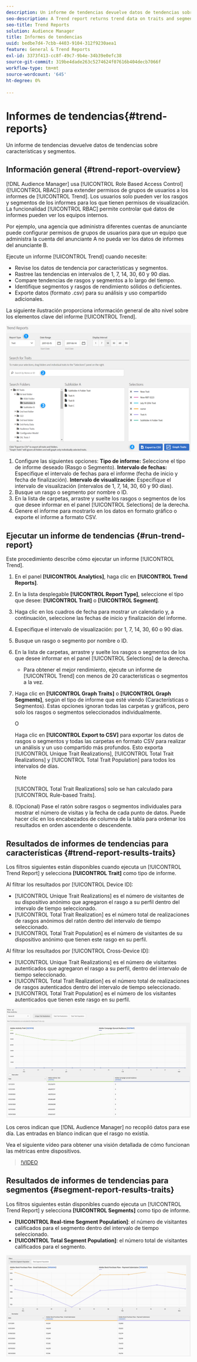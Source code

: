 ```yaml
---
description: Un informe de tendencias devuelve datos de tendencias sobre características y segmentos.
seo-description: A Trend report returns trend data on traits and segments.
seo-title: Trend Reports
solution: Audience Manager
title: Informes de tendencias
uuid: bedbe7d4-7cbb-4403-9104-312f9230aea1
feature: General & Trend Reports
exl-id: 3373f413-cc8f-49c7-9b4e-34b39e0efc38
source-git-commit: 319be4dade263c5274624f07616b404decb7066f
workflow-type: tm+mt
source-wordcount: '645'
ht-degree: 0%

---
```


# Informes de tendencias{#trend-reports}

Un informe de tendencias devuelve datos de tendencias sobre características y segmentos.

## Información general {#trend-report-overview}

<!-- 

c_trend_reports.xml

 -->

[!DNL Audience Manager] usa [!UICONTROL Role Based Access Control] ([!UICONTROL RBAC]) para extender permisos de grupos de usuarios a los informes de [!UICONTROL Trend]. Los usuarios solo pueden ver los rasgos y segmentos de los informes para los que tienen permisos de visualización. La funcionalidad [!UICONTROL RBAC] permite controlar qué datos de informes pueden ver los equipos internos.

Por ejemplo, una agencia que administra diferentes cuentas de anunciante puede configurar permisos de grupos de usuarios para que un equipo que administra la cuenta del anunciante A no pueda ver los datos de informes del anunciante B.

Ejecute un informe [!UICONTROL Trend] cuando necesite:

* Revise los datos de tendencia por características y segmentos.
* Rastree las tendencias en intervalos de 1, 7, 14, 30, 60 y 90 días.
* Compare tendencias de rasgos y segmentos a lo largo del tiempo.
* Identifique segmentos y rasgos de rendimiento sólidos o deficientes.
* Exporte datos (formato .csv) para su análisis y uso compartido adicionales.

La siguiente ilustración proporciona información general de alto nivel sobre los elementos clave del informe [!UICONTROL Trend].

![](assets/trend_reports.png)

1. Configure las siguientes opciones:
   **Tipo de informe:** Seleccione el tipo de informe deseado (Rasgo o Segmento).
   **Intervalo de fechas:** Especifique el intervalo de fechas para el informe (fecha de inicio y fecha de finalización).
   **Intervalo de visualización:** Especifique el intervalo de visualización (intervalos de 1, 7, 14, 30, 60 y 90 días).
1. Busque un rasgo o segmento por nombre o ID.
1. En la lista de carpetas, arrastre y suelte los rasgos o segmentos de los que desee informar en el panel [!UICONTROL Selections] de la derecha.
1. Genere el informe para mostrarlo en los datos en formato gráfico o exporte el informe a formato CSV.

## Ejecutar un informe de tendencias {#run-trend-report}

Este procedimiento describe cómo ejecutar un informe [!UICONTROL Trend].

<!-- 

t_working_with_trend_reports.xml

 -->

1. En el panel **[!UICONTROL Analytics]**, haga clic en **[!UICONTROL Trend Reports]**.
1. En la lista desplegable **[!UICONTROL Report Type]**, seleccione el tipo que desee: **[!UICONTROL Trait]** o **[!UICONTROL Segment]**.
1. Haga clic en los cuadros de fecha para mostrar un calendario y, a continuación, seleccione las fechas de inicio y finalización del informe.
1. Especifique el intervalo de visualización: por 1, 7, 14, 30, 60 o 90 días.
1. Busque un rasgo o segmento por nombre o ID.
1. En la lista de carpetas, arrastre y suelte los rasgos o segmentos de los que desee informar en el panel [!UICONTROL Selections] de la derecha.
   * Para obtener el mejor rendimiento, ejecute un informe de [!UICONTROL Trend] con menos de 20 características o segmentos a la vez.
1. Haga clic en **[!UICONTROL Graph Traits]** o **[!UICONTROL Graph Segments]**, según el tipo de informe que esté viendo (Características o Segmentos). Estas opciones ignoran todas las carpetas y gráficos, pero solo los rasgos o segmentos seleccionados individualmente.

   O

   Haga clic en **[!UICONTROL Export to CSV]** para exportar los datos de rasgos o segmentos y todas las carpetas en formato CSV para realizar un análisis y un uso compartido más profundos. Esto exporta [!UICONTROL Unique Trait Realizations], [!UICONTROL Total Trait Realizations] y [!UICONTROL Total Trait Population] para todos los intervalos de días.

   >[!NOTE]
   >
   >[!UICONTROL Total Trait Realizations] solo se han calculado para [!UICONTROL Rule-based Traits].

1. (Opcional) Pase el ratón sobre rasgos o segmentos individuales para mostrar el número de visitas y la fecha de cada punto de datos. Puede hacer clic en los encabezados de columna de la tabla para ordenar los resultados en orden ascendente o descendente.

## Resultados de informes de tendencias para características {#trend-report-results-traits}

Los filtros siguientes están disponibles cuando ejecuta un [!UICONTROL Trend Report] y selecciona **[!UICONTROL Trait]** como tipo de informe.

Al filtrar los resultados por [!UICONTROL Device ID]:

* [!UICONTROL Unique Trait Realizations] es el número de visitantes de su dispositivo anónimo que agregaron el rasgo a su perfil dentro del intervalo de tiempo seleccionado.
* [!UICONTROL Total Trait Realization] es el número total de realizaciones de rasgos anónimos del ratón dentro del intervalo de tiempo seleccionado.
* [!UICONTROL Total Trait Population] es el número de visitantes de su dispositivo anónimo que tienen este rasgo en su perfil.

Al filtrar los resultados por [!UICONTROL Cross-Device ID]:

* [!UICONTROL Unique Trait Realizations] es el número de visitantes autenticados que agregaron el rasgo a su perfil, dentro del intervalo de tiempo seleccionado.
* [!UICONTROL Total Trait Realization] es el número total de realizaciones de rasgos autenticados dentro del intervalo de tiempo seleccionado.
* [!UICONTROL Total Trait Population] es el número de los visitantes autenticados que tienen este rasgo en su perfil.

![rasgos de informe de tendencias](assets/trend-report-traits.png)

Los ceros indican que [!DNL Audience Manager] no recopiló datos para ese día. Las entradas en blanco indican que el rasgo no existía.

Vea el siguiente vídeo para obtener una visión detallada de cómo funcionan las métricas entre dispositivos.

>[!VIDEO](https://experienceleague.adobe.com/docs/audience-manager-learn/tutorials/build-and-manage-audiences/profile-merge/understanding-cross-device-metrics-in-audience-manager.html?lang=es)

## Resultados de informes de tendencias para segmentos {#segment-report-results-traits}

Los filtros siguientes están disponibles cuando ejecuta un [!UICONTROL Trend Report] y selecciona **[!UICONTROL Segments]** como tipo de informe.

* **[!UICONTROL Real-time Segment Population]**: el número de visitantes calificados para el segmento dentro del intervalo de tiempo seleccionado.
* **[!UICONTROL Total Segment Population]**: el número total de visitantes calificados para el segmento.

![segmentos de informe de tendencias](assets/trend-report-segments.png)
